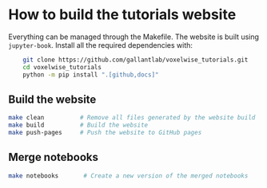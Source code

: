# How to build the tutorials website

Everything can be managed through the Makefile. 
The website is built using `jupyter-book`.
Install all the required dependencies with:

```bash
    git clone https://github.com/gallantlab/voxelwise_tutorials.git
    cd voxelwise_tutorials
    python -m pip install ".[github,docs]"
```

## Build the website

```bash
make clean          # Remove all files generated by the website build
make build          # Build the website
make push-pages     # Push the website to GitHub pages
```

## Merge notebooks

```bash
make notebooks       # Create a new version of the merged notebooks
```